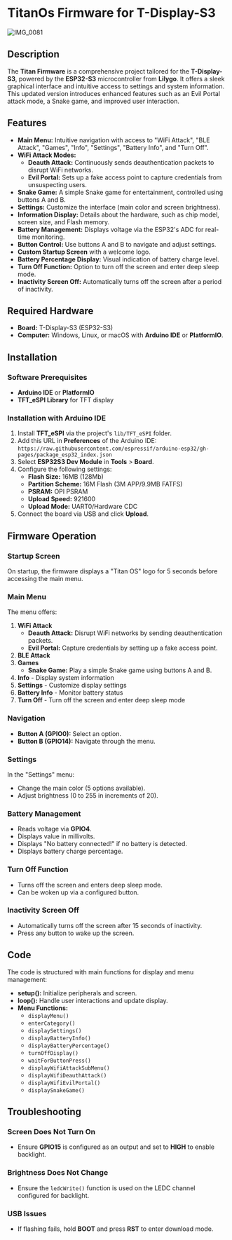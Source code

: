 # TitanOs Firmware for T-Display-S3

![IMG_0081](https://github.com/user-attachments/assets/48c1a630-4036-4e47-841f-b060a08f3809)

## Description
The **Titan Firmware** is a comprehensive project tailored for the **T-Display-S3**, powered by the **ESP32-S3** microcontroller from **Lilygo**. It offers a sleek graphical interface and intuitive access to settings and system information. This updated version introduces enhanced features such as an Evil Portal attack mode, a Snake game, and improved user interaction.

## Features
- **Main Menu:** Intuitive navigation with access to "WiFi Attack", "BLE Attack", "Games", "Info", "Settings", "Battery Info", and "Turn Off".
- **WiFi Attack Modes:**
  - **Deauth Attack:** Continuously sends deauthentication packets to disrupt WiFi networks.
  - **Evil Portal:** Sets up a fake access point to capture credentials from unsuspecting users.
- **Snake Game:** A simple Snake game for entertainment, controlled using buttons A and B.
- **Settings:** Customize the interface (main color and screen brightness).
- **Information Display:** Details about the hardware, such as chip model, screen size, and Flash memory.
- **Battery Management:** Displays voltage via the ESP32's ADC for real-time monitoring.
- **Button Control:** Use buttons A and B to navigate and adjust settings.
- **Custom Startup Screen** with a welcome logo.
- **Battery Percentage Display:** Visual indication of battery charge level.
- **Turn Off Function:** Option to turn off the screen and enter deep sleep mode.
- **Inactivity Screen Off:** Automatically turns off the screen after a period of inactivity.

## Required Hardware
- **Board:** T-Display-S3 (ESP32-S3)
- **Computer:** Windows, Linux, or macOS with **Arduino IDE** or **PlatformIO**.

## Installation

### Software Prerequisites
- **Arduino IDE** or **PlatformIO**
- **TFT_eSPI Library** for TFT display

### Installation with Arduino IDE
1. Install **TFT_eSPI** via the project's `lib/TFT_eSPI` folder.
2. Add this URL in **Preferences** of the Arduino IDE:
   `https://raw.githubusercontent.com/espressif/arduino-esp32/gh-pages/package_esp32_index.json`
3. Select **ESP32S3 Dev Module** in **Tools** > **Board**.
4. Configure the following settings:
   - **Flash Size:** 16MB (128Mb)
   - **Partition Scheme:** 16M Flash (3M APP/9.9MB FATFS)
   - **PSRAM:** OPI PSRAM
   - **Upload Speed:** 921600
   - **Upload Mode:** UART0/Hardware CDC
5. Connect the board via USB and click **Upload**.

## Firmware Operation

### Startup Screen
On startup, the firmware displays a "Titan OS" logo for 5 seconds before accessing the main menu.

### Main Menu
The menu offers:

1. **WiFi Attack**
   - **Deauth Attack:** Disrupt WiFi networks by sending deauthentication packets.
   - **Evil Portal:** Capture credentials by setting up a fake access point.
2. **BLE Attack**
3. **Games**
   - **Snake Game:** Play a simple Snake game using buttons A and B.
4. **Info** - Display system information
5. **Settings** - Customize display settings
6. **Battery Info** - Monitor battery status
7. **Turn Off** - Turn off the screen and enter deep sleep mode

### Navigation
- **Button A (GPIO0):** Select an option.
- **Button B (GPIO14):** Navigate through the menu.

### Settings
In the "Settings" menu:
- Change the main color (5 options available).
- Adjust brightness (0 to 255 in increments of 20).

### Battery Management
- Reads voltage via **GPIO4**.
- Displays value in millivolts.
- Displays "No battery connected!" if no battery is detected.
- Displays battery charge percentage.

### Turn Off Function
- Turns off the screen and enters deep sleep mode.
- Can be woken up via a configured button.

### Inactivity Screen Off
- Automatically turns off the screen after 15 seconds of inactivity.
- Press any button to wake up the screen.

## Code
The code is structured with main functions for display and menu management:

- **setup():** Initialize peripherals and screen.
- **loop():** Handle user interactions and update display.
- **Menu Functions:**
  - `displayMenu()`
  - `enterCategory()`
  - `displaySettings()`
  - `displayBatteryInfo()`
  - `displayBatteryPercentage()`
  - `turnOffDisplay()`
  - `waitForButtonPress()`
  - `displayWifiAttackSubMenu()`
  - `displayWifiDeauthAttack()`
  - `displayWifiEvilPortal()`
  - `displaySnakeGame()`

## Troubleshooting

### Screen Does Not Turn On
- Ensure **GPIO15** is configured as an output and set to **HIGH** to enable backlight.

### Brightness Does Not Change
- Ensure the `ledcWrite()` function is used on the LEDC channel configured for backlight.

### USB Issues
- If flashing fails, hold **BOOT** and press **RST** to enter download mode.
